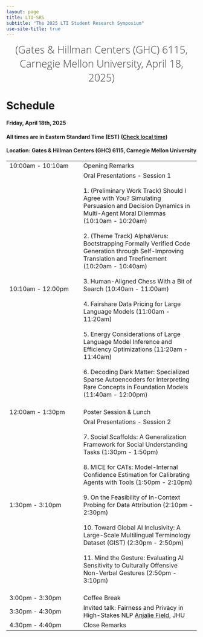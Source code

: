 ```yaml
---
layout: page
title: LTI-SRS
subtitle: "The 2025 LTI Student Research Symposium"
use-site-title: true
---
```

<div class="venue" style="font-size: 27px; display: block; font-family: 'Open Sans', 'Helvetica Neue', Helvetica, Arial, sans-serif; font-weight: 300; color: #404040; text-align: center;">
  (Gates & Hillman Centers (GHC) 6115, Carnegie Mellon University, April 18, 2025)
</div>

# Schedule

#### Friday, April 18th, 2025
#### All times are in Eastern Standard Time (EST) ([Check local time](https://www.google.com/search?q=time+for+local+pittsburgh))


#### Location: Gates & Hillman Centers (GHC) 6115, Carnegie Mellon University

<div class="container">
  <div class="row">
    <table class="table">
      <tr>
        <td style="width: 180px;">10:00am - 10:10am</td>
        <td>Opening Remarks</td>
      </tr>
      <tr>
        <td style="width: 180px;">10:10am - 12:00pm</td>
        <td>Oral Presentations - Session 1<br><br>
          1. (Preliminary Work Track) Should I Agree with You? Simulating Persuasion and Decision Dynamics in Multi-Agent Moral Dilemmas (10:10am - 10:20am)<br><br>
          2. (Theme Track) AlphaVerus: Bootstrapping Formally Verified Code Generation through Self-Improving Translation and Treefinement (10:20am - 10:40am)<br><br>
          3. Human-Aligned Chess With a Bit of Search (10:40am - 11:00am)<br><br>
          4. Fairshare Data Pricing for Large Language Models (11:00am - 11:20am)<br><br>
          5. Energy Considerations of Large Language Model Inference and Efficiency Optimizations (11:20am - 11:40am)<br><br>
          6. Decoding Dark Matter: Specialized Sparse Autoencoders for Interpreting Rare Concepts in Foundation Models (11:40am - 12:00pm)<br><br>
        </td>
      </tr>
      <tr>
        <td style="width: 180px;">12:00am - 1:30pm</td>
        <td>Poster Session & Lunch</td>
      </tr>
      <tr>
        <td style="width: 180px;">1:30pm - 3:10pm</td>
        <td>Oral Presentations - Session 2<br><br>
          7. Social Scaffolds: A Generalization Framework for Social Understanding Tasks (1:30pm - 1:50pm)<br><br>
          8. MICE for CATs: Model-Internal Confidence Estimation for Calibrating Agents with Tools (1:50pm - 2:10pm)<br><br>
          9. On the Feasibility of In-Context Probing for Data Attribution (2:10pm - 2:30pm)<br><br>
          10. Toward Global AI Inclusivity: A Large-Scale Multilingual Terminology Dataset (GIST) (2:30pm - 2:50pm)<br><br>
          11. Mind the Gesture: Evaluating AI Sensitivity to Culturally Offensive Non-Verbal Gestures (2:50pm - 3:10pm)<br><br>
        </td>
      </tr>
      <tr>
        <td style="width: 180px;">3:00pm - 3:30pm</td>
        <td>Coffee Break</td>
      </tr>
      <tr>
        <td style="width: 180px;">3:30pm - 4:30pm</td>
        <td>Invited talk: Fairness and Privacy in High-Stakes NLP <a href="https://anjalief.github.io/">Anjalie Field</a>, JHU</td>
      </tr>
      <tr>
        <td style="width: 180px;">4:30pm - 4:40pm</td>
        <td>Close Remarks</td>
      </tr>
    </table>
  </div>
</div>